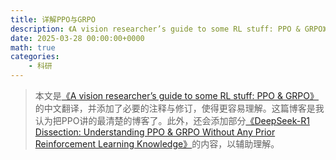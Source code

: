 ```yaml
---
title: 详解PPO与GRPO
description: 《A vision researcher’s guide to some RL stuff: PPO & GRPO》中文翻译与重构
date: 2025-03-28 00:00:00+0000
math: true
categories:
    - 科研
---
```


>本文是[《A vision researcher’s guide to some RL stuff: PPO & GRPO》](https://yugeten.github.io/posts/2025/01/ppogrpo/)的中文翻译，并添加了必要的注释与修订，使得更容易理解。这篇博客是我认为把PPO讲的最清楚的博客了。此外，还会添加部分[《DeepSeek-R1 Dissection: Understanding PPO & GRPO Without Any Prior Reinforcement Learning Knowledge》](https://huggingface.co/blog/NormalUhr/grpo)的内容，以辅助理解。

